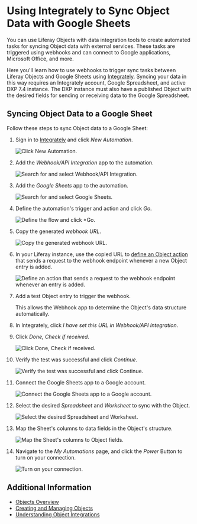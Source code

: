 # Using Integrately to Sync Object Data with Google Sheets

You can use Liferay Objects with data integration tools to create automated tasks for syncing Object data with external services. These tasks are triggered using webhooks and can connect to Google applications, Microsoft Office, and more.

Here you'll learn how to use webhooks to trigger sync tasks between Liferay Objects and Google Sheets using [Integrately](https://integrately.com/). Syncing your data in this way requires an Integrately account, Google Spreadsheet, and active DXP 7.4 instance. The DXP instance must also have a published Object with the desired fields for sending or receiving data to the Google Spreadsheet.

## Syncing Object Data to a Google Sheet

Follow these steps to sync Object data to a Google Sheet:

1. Sign in to [Integrately](https://integrately.com/) and click *New Automation*.

   ![Click New Automation.](./using-integrately-to-sync-object-data-with-google-sheets/images/01.png)

1. Add the *Webhook/API Integration* app to the automation.

   ![Search for and select Webhook/API Integration.](./using-integrately-to-sync-object-data-with-google-sheets/images/02.png)

1. Add the *Google Sheets* app to the automation.

   ![Search for and select Google Sheets.](./using-integrately-to-sync-object-data-with-google-sheets/images/03.png)

1. Define the automation's trigger and action and click *Go*.

   ![Define the flow and click *Go.](./using-integrately-to-sync-object-data-with-google-sheets/images/04.png)

1. Copy the generated *webhook URL*.

   ![Copy the generated webhook URL.](./using-integrately-to-sync-object-data-with-google-sheets/images/05.png)

1. In your Liferay instance, use the copied URL to [define an Object action](../../creating-and-managing-objects/defining-object-actions.md) that sends a request to the webhook endpoint whenever a new Object entry is added.

   ![Define an action that sends a request to the webhook endpoint whenever an entry is added.](./using-integrately-to-sync-object-data-with-google-sheets/images/06.png)

1. Add a test Object entry to trigger the webhook.

   This allows the Webhook app to determine the Object's data structure automatically.

1. In Integrately, click *I have set this URL in Webhook/API Integration*.

1. Click *Done, Check if received*.

   ![Click Done, Check if received.](./using-integrately-to-sync-object-data-with-google-sheets/images/07.png)

1. Verify the test was successful and click *Continue*.

   ![Verify the test was successful and click Continue.](./using-integrately-to-sync-object-data-with-google-sheets/images/08.png)

1. Connect the Google Sheets app to a Google account.

   ![Connect the Google Sheets app to a Google account.](./using-integrately-to-sync-object-data-with-google-sheets/images/09.png)

1. Select the desired *Spreadsheet* and *Worksheet* to sync with the Object.

   ![Select the desired Spreadsheet and Worksheet.](./using-integrately-to-sync-object-data-with-google-sheets/images/10.png)

1. Map the Sheet's columns to data fields in the Object's structure.

   ![Map the Sheet's columns to Object fields.](./using-integrately-to-sync-object-data-with-google-sheets/images/11.png)

1. Navigate to the *My Automations* page, and click the *Power* Button to turn on your connection.

   ![Turn on your connection.](./using-integrately-to-sync-object-data-with-google-sheets/images/12.png)

## Additional Information

* [Objects Overview](../../../objects.md)
* [Creating and Managing Objects](../../creating-and-managing-objects.md)
* [Understanding Object Integrations](../../understanding-object-integrations.md)